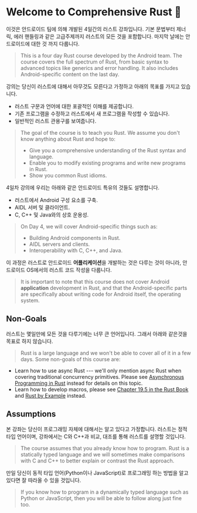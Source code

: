 # Welcome to Comprehensive Rust 🦀

이것은 안드로이드 팀에 의해 개발된 4일간의 러스트 강좌입니다. 
기본 문법부터 제너릭, 에러 핸들링과 같은 고급주제까지 러스트의 모든 것을 포함합니다.
마지막 날에는 안드로이드에 대한 것 까지 다룹니다.
> This is a four day Rust course developed by the Android team. The course covers
> the full spectrum of Rust, from basic syntax to advanced topics like generics
> and error handling. It also includes Android-specific content on the last day.

강의는 당신이 러스트에 대해서 아무것도 모른다고 가정하고 아래의 목표를 가지고 있습니다. 
* 러스트 구문과 언어에 대한 포괄적인 이해를 제공합니다.
* 기존 프로그램을 수정하고 러스트에서 새 프로그램을 작성할 수 있습니다.
* 일반적인 러스트 관용구를 보여줍니다.
> The goal of the course is to teach you Rust. We assume you don't know anything
> about Rust and hope to:
> * Give you a comprehensive understanding of the Rust syntax and language.
> * Enable you to modify existing programs and write new programs in Rust.
> * Show you common Rust idioms.

4일차 강의에 우리는 아래와 같은 안드로이드 특유의 것들도 설명합니다.
* 러스트에서 Android 구성 요소를 구축.
* AIDL 서버 및 클라이언트.
* C, C++ 및 Java와의 상호 운용성.
> On Day 4, we will cover Android-specific things such as:
> * Building Android components in Rust.
> * AIDL servers and clients.
> * Interoperability with C, C++, and Java.

이 과정은 러스트로 안드로이드 **어플리케이션**을 개발하는 것은 다루는 것이 아니라,
안드로이드 OS에서의 러스트 코드 작성을 다룹니다.
> It is important to note that this course does not cover Android **application** 
> development in Rust, and that the Android-specific parts are specifically about
> writing code for Android itself, the operating system. 

## Non-Goals

러스트는 몇일만에 모든 것을 다루기에는 너무 큰 언어입니다. 그래서 아래와 같은것을 목표로 하지 않습니다.
> Rust is a large language and we won't be able to cover all of it in a few days.
> Some non-goals of this course are:

* Learn how to use async Rust --- we'll only mention async Rust when
  covering traditional concurrency primitives. Please see [Asynchronous
  Programming in Rust](https://rust-lang.github.io/async-book/) instead for
  details on this topic.
* Learn how to develop macros, please see [Chapter 19.5 in the Rust
  Book](https://doc.rust-lang.org/book/ch19-06-macros.html) and [Rust by
  Example](https://doc.rust-lang.org/rust-by-example/macros.html) instead.

## Assumptions

본 강좌는 당신이 프로그래밍 자체에 대해서는 알고 있다고 가정합니다. 
러스트는 정적타입 언어이며, 강좌에서는 C와 C++과 비교, 대조를 통해 러스트를 설명할 것입니다.
> The course assumes that you already know how to program. Rust is a statically
> typed language and we will sometimes make comparisons with C and C++ to better
> explain or contrast the Rust approach.

만일 당신이 동적 타입 언어(Python이나 JavaScript)로 프로그래밍 하는 방법을 알고 있다면 잘 따라올 수 있을 것입니다. 
> If you know how to program in a dynamically typed language such as Python or
> JavaScript, then you will be able to follow along just fine too.
